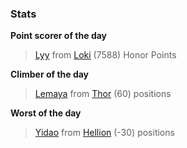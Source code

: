 

### Stats

**Point scorer of the day**
>[Lyy](/#/character/Loki/563801) from [Loki](/#/ranking/Loki)  (7588) Honor Points


**Climber of the day**
>[Lemaya](/#/character/Thor/2014662) from [Thor](/#/ranking/Thor)  (60) positions


**Worst of the day**
>[Yidao](/#/character/Hellion/176906) from [Hellion](/#/ranking/Hellion)  (-30) positions


